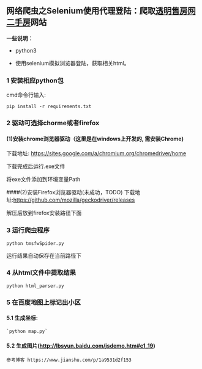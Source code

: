 ## 网络爬虫之Selenium使用代理登陆：爬取[透明售房网二手房](http://www.howzf.com/esfn/EsfnSearch_csnew.jspx)网站 

**一些说明：**
* python3

* 使用selenium模拟浏览器登陆，获取相关html。


### 1 安装相应python包
 cmd命令行输入:
 
`pip install -r requirements.txt`

### 2 驱动可选择chorme或者firefox
#### (1)安装chrome浏览器驱动（这里是在windows上开发的, 需安装Chrome)
 下载地址: https://sites.google.com/a/chromium.org/chromedriver/home
 
 下载完成后运行.exe文件
 
 将exe文件添加到环境变量Path
 
####(2)安装Firefox浏览器驱动(未成功，TODO)
 下载地址:https://github.com/mozilla/geckodriver/releases
 
 解压后放到firefox安装路径下面


### 3 运行爬虫程序

 `python tmsfwSpider.py`
 
 运行结果自动保存在当前路径下


### 4 从html文件中提取结果
`python html_parser.py`

### 5 在百度地图上标记出小区
#### 5.1 生成坐标:
    `python map.py`
#### 5.2 生成图片(http://lbsyun.baidu.com/jsdemo.htm#c1_19)
    参考博客 https://www.jianshu.com/p/1a9531d2f153
